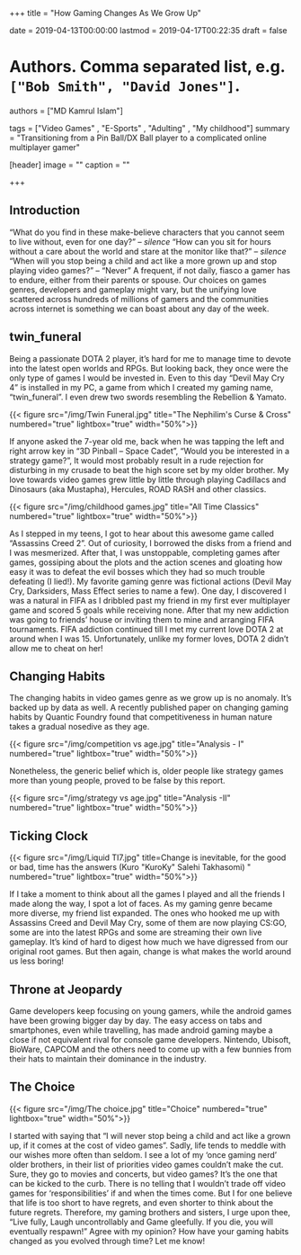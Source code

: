 +++
title = "How Gaming Changes As We Grow Up"

date = 2019-04-13T00:00:00
lastmod = 2019-04-17T00:22:35
draft = false

# Authors. Comma separated list, e.g. `["Bob Smith", "David Jones"]`.
authors = ["MD Kamrul Islam"]

tags = ["Video Games" , "E-Sports" , "Adulting" , "My childhood"]
summary = "Transitioning from a Pin Ball/DX Ball player to a complicated online multiplayer gamer"

[header]
image = ""
caption = ""

+++

## Introduction

“What do you find in these make-believe characters that you cannot seem to live without, even for one day?” – *silence*
“How can you sit for hours without a care about the world and stare at the monitor like that?” – *silence*
“When will you stop being a child and act like a more grown up and stop playing video games?” – “Never”
A frequent, if not daily, fiasco a gamer has to endure, either from their parents or spouse. Our choices on games genres, developers and gameplay might vary, but the unifying love scattered across hundreds of millions of gamers and the communities across internet is something we can boast about any day of the week.

## twin_funeral

Being a passionate DOTA 2 player, it’s hard for me to manage time to devote into the latest open worlds and RPGs. But looking back, they once were the only type of games I would be invested in. Even to this day “Devil May Cry 4” is installed in my PC, a game from which I created my gaming name, “twin_funeral”. I even drew two swords resembling the Rebellion & Yamato.

{{< figure src="/img/Twin Funeral.jpg" title="The Nephilim's Curse & Cross" numbered="true" lightbox="true" width="50%">}}

If anyone asked the 7-year old me, back when he was tapping the left and right arrow key in “3D Pinball – Space Cadet”, “Would you be interested in a strategy game?”, It would most probably result in a rude rejection for disturbing in my crusade to beat the high score set by my older brother. My love towards video games grew little by little through playing Cadillacs and Dinosaurs (aka Mustapha), Hercules, ROAD RASH and other classics.

{{< figure src="/img/childhood games.jpg" title="All Time Classics" numbered="true" lightbox="true" width="50%">}}

As I stepped in my teens, I got to hear about this awesome game called “Assassins Creed 2”. Out of curiosity, I borrowed the disks from a friend and I was mesmerized. After that, I was unstoppable, completing games after games, gossiping about the plots and the action scenes and gloating how easy it was to defeat the evil bosses which they had so much trouble defeating (I lied!). My favorite gaming genre was fictional actions (Devil May Cry, Darksiders, Mass Effect series to name a few).
One day, I discovered I was a natural in FIFA as I dribbled past my friend in my first ever multiplayer game and scored 5 goals while receiving none. After that my new addiction was going to friends’ house or inviting them to mine and arranging FIFA tournaments. FIFA addiction continued till I met my current love DOTA 2 at around when I was 15. Unfortunately, unlike my former loves, DOTA 2 didn’t allow me to cheat on her!


## Changing Habits 

The changing habits in video games genre as we grow up is no anomaly. It’s backed up by data as well. A recently published paper on changing gaming habits by Quantic Foundry found that competitiveness in human nature takes a gradual nosedive as they age.

{{< figure src="/img/competition vs age.jpg" title="Analysis - I" numbered="true" lightbox="true" width="50%">}}

Nonetheless, the generic belief which is, older people like strategy games more than young people, proved to be false by this report.

{{< figure src="/img/strategy vs age.jpg" title="Analysis -II" numbered="true" lightbox="true" width="50%">}}



## Ticking Clock

{{< figure src="/img/Liquid TI7.jpg" title=Change is inevitable, for the good or bad, time has the answers (Kuro "KuroKy" Salehi Takhasomi)
" numbered="true" lightbox="true" width="50%">}}

If I take a moment to think about all the games I played and all the friends I made along the way, I spot a lot of faces. As my gaming genre became more diverse, my friend list expanded. The ones who hooked me up with Assassins Creed and Devil May Cry, some of them are now playing CS:GO, some are into the latest RPGs and some are streaming their own live gameplay. It’s kind of hard to digest how much we have digressed from our original root games. But then again, change is what makes the world around us less boring!

## Throne at Jeopardy

Game developers keep focusing on young gamers, while the android games have been growing bigger day by day. The easy access on tabs and smartphones, even while travelling, has made android gaming maybe a close if not equivalent rival for console game developers. Nintendo, Ubisoft, BioWare, CAPCOM and the others need to come up with a few bunnies from their hats to maintain their dominance in the industry.

## The Choice

{{< figure src="/img/The choice.jpg" title="Choice" numbered="true" lightbox="true" width="50%">}}

I started with saying that “I will never stop being a child and act like a grown up, if it comes at the cost of video games”. Sadly, life tends to meddle with our wishes more often than seldom. I see a lot of my ‘once gaming nerd’ older brothers, in their list of priorities video games couldn’t make the cut. Sure, they go to movies and concerts, but video games? It’s the one that can be kicked to the curb. There is no telling that I wouldn’t trade off video games for ‘responsibilities’ if and when the times come. But I for one believe that life is too short to have regrets, and even shorter to think about the future regrets. Therefore, my gaming brothers and sisters, I urge upon thee, “Live fully, Laugh uncontrollably and Game gleefully. If you die, you will eventually respawn!”
Agree with my opinion? How have your gaming habits changed as you evolved through time? Let me know!
